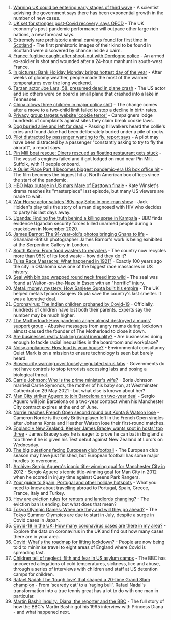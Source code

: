 1. [Warning UK could be entering early stages of third wave](https://www.bbc.co.uk/news/uk-57304515) - A scientist advising the government says there has been exponential growth in the number of new cases.
2. [UK set for stronger post-Covid recovery, says OECD](https://www.bbc.co.uk/news/business-57306596) - The UK economy's post-pandemic performance will outpace other large rich nations, a new forecast says.
3. [Extremely rare prehistoric animal carvings found for first time in Scotland](https://www.bbc.co.uk/news/uk-scotland-57304921) - The first prehistoric images of their kind to be found in Scotland were discovered by chance inside a cairn.
4. [France fugitive caught after shoot-out with Dordogne police](https://www.bbc.co.uk/news/world-europe-57304907) - An armed ex-soldier is shot and wounded after a 24-hour manhunt in south-west France.
5. [In pictures: Bank Holiday Monday brings hottest day of the year](https://www.bbc.co.uk/news/uk-57302185) - After weeks of gloomy weather, people made the most of the warmer temperatures over the long weekend.
6. [Tarzan actor Joe Lara, 58, presumed dead in plane crash](https://www.bbc.co.uk/news/world-us-canada-57304900) - The US actor and six others were on board a small plane that crashed into a lake in Tennessee.
7. [China allows three children in major policy shift](https://www.bbc.co.uk/news/world-asia-china-57303592) - The change comes after a move to a two-child limit failed to stop a decline in birth rates.
8. [Privacy group targets website 'cookie terror'](https://www.bbc.co.uk/news/technology-57306802) - Campaigners lodge hundreds of complaints against sites they claim break cookie laws.
9. [Dog buried alive and left for dead](https://www.bbc.co.uk/news/uk-scotland-highlands-islands-57267473) - Passing hillwalkers heard the collie's cries and found Jake had been deliberately buried under a pile of rocks.
10. [Pilot distracted by passenger wanting to fly, report says](https://www.bbc.co.uk/news/uk-england-beds-bucks-herts-57281632) - A pilot may have been distracted by a passenger "constantly asking to try to fly the aircraft", a report says.
11. [Pin Mill boat rescue: Diners rescued as floating restaurant gets stuck](https://www.bbc.co.uk/news/uk-england-suffolk-57305589) - The vessel's engines failed and it got lodged on mud near Pin Mill, Suffolk, with 11 people onboard.
12. [A Quiet Place Part II becomes biggest pandemic-era US box office hit](https://www.bbc.co.uk/news/entertainment-arts-57305362) - The film becomes the biggest hit at North American box offices since the start of the pandemic.
13. [HBO Max outage in US mars Mare of Easttown finale](https://www.bbc.co.uk/news/entertainment-arts-57305355) - Kate Winslet's drama reaches its "masterpiece" last episode, but many US viewers are made to wait.
14. [War Horse actor salutes '80s gay Soho in one-man show](https://www.bbc.co.uk/news/entertainment-arts-57239621) - Jack Holden's play tells the story of a man diagnosed with HIV who decides to party his last days away.
15. [Uganda: Finding the truth behind a killing spree in Kampala](https://www.bbc.co.uk/news/world-africa-57286419) - BBC finds evidence Ugandan security forces killed unarmed people during a crackdown in November 2020.
16. [James Barnor: The 91-year-old's photos bringing Ghana to life](https://www.bbc.co.uk/news/entertainment-arts-57286417) - Ghanaian-British photographer James Barnor's work is being exhibited at the Serpentine Gallery in London.
17. [South Korea: From food wasters to recyclers](https://www.bbc.co.uk/news/world-asia-57278292) - The country now recycles more than 95% of its food waste - how did they do it?
18. [Tulsa Race Massacre: What happened in 1921?](https://www.bbc.co.uk/news/newsbeat-53108682) - Exactly 100 years ago the city in Oklahoma saw one of the biggest race massacres in US history.
19. [Seal with bin bag wrapped round neck freed into wild](https://www.bbc.co.uk/news/uk-england-norfolk-57287575) - The seal was found at Walton-on-the-Naze in Essex with an "horrific" injury.
20. [Metal, money, mystery: How Sanjeev Gupta built his empire](https://www.bbc.co.uk/news/business-57176329) - The UK helped metals tycoon Sanjeev Gupta save the country's last smelter. It was a lucrative deal.
21. [Coronavirus: The Indian children orphaned by Covid-19](https://www.bbc.co.uk/news/world-asia-india-57264629) - Officially, hundreds of children have lost both their parents. Experts say the number may be much higher.
22. [The Motherload: How pandemic anger almost destroyed a mums' support group](https://www.bbc.co.uk/news/stories-57285368) - Abusive messages from angry mums during lockdown almost caused the founder of The Motherload to close it down.
23. [Are businesses really tackling racial inequality?](https://www.bbc.co.uk/news/business-57287362) - Are businesses doing enough to tackle racial inequalities in the boardroom and workplace?
24. [Noisy appliances: How loud is your house?](https://www.bbc.co.uk/news/technology-57200584) - Environmental consultancy Quiet Mark is on a mission to ensure technology is seen but barely heard.
25. [Biosecurity warning over loosely-regulated virus labs](https://www.bbc.co.uk/news/world-57206510) - Governments do not have controls to stop terrorists accessing labs and posing a biological threat.
26. [Carrie Johnson: Who is the prime minister's wife?](https://www.bbc.co.uk/news/uk-politics-49192115) - Boris Johnson married Carrie Symonds, the mother of his baby son, at Westminster Cathedral on 29 May 2021 - but what else is known about her?
27. [Man City striker Aguero to join Barcelona on two-year deal](https://www.bbc.co.uk/sport/football/57308898) - Sergio Aguero will join Barcelona on a two-year contract when his Manchester City contract expires at the end of June.
28. [Norrie reaches French Open second round but Konta & Watson lose](https://www.bbc.co.uk/sport/tennis/57306900) - Cameron Norrie is the only British player left in the French Open singles after Johanna Konta and Heather Watson lose their first-round matches.
29. [England v New Zealand: Keeper James Bracey wants spot in hosts' top three](https://www.bbc.co.uk/sport/cricket/57308657) - James Bracey says he is eager to prove he can bat in England's top three if he is given his Test debut against New Zealand at Lord's on Wednesday.
30. [The big questions facing European club football](https://www.bbc.co.uk/sport/football/57305261) - The European club season may have just finished, but European football has some major hurdles to overcome.
31. [Archive: Sergio Aguero's iconic title-winning goal for Manchester City in 2012](https://www.bbc.co.uk/sport/av/football/56572102) - Sergio Aguero's iconic title-winning goal for Man City in 2012 when he scored in injury time against Queens Park Rangers.
32. [Your guide to Spain, Portugal and other holiday hotspots](https://www.bbc.co.uk/news/explainers-56997931) - What you need to know about travelling abroad to Portugal, Spain, Greece, France, Italy and Turkey.
33. [How are eviction rules for renters and landlords changing?](https://www.bbc.co.uk/news/explainers-53860154) - The eviction ban is ending, but what does that mean?
34. [Tokyo Olympic Games: When are they and will they go ahead?](https://www.bbc.co.uk/news/world-asia-57240044) - The Tokyo Summer Olympics are due to start in July, despite a surge in Covid cases in Japan.
35. [Covid-19 in the UK: How many coronavirus cases are there in my area?](https://www.bbc.co.uk/news/uk-51768274) - Explore the data on coronavirus in the UK and find out how many cases there are in your area.
36. [Covid: What's the roadmap for lifting lockdown?](https://www.bbc.co.uk/news/explainers-52530518) - People are now being told to minimise travel to eight areas of England where Covid is spreading fast.
37. [Children tell of neglect, filth and fear in US asylum camps](https://www.bbc.co.uk/news/world-us-canada-57149721) - The BBC has uncovered allegations of cold temperatures, sickness, lice and abuse, through a series of interviews with children and staff at US detention camps for children.
38. [Rafael Nadal: The 'tough love' that shaped a 20-time Grand Slam champion](https://www.bbc.co.uk/sport/tennis/56090941) - From 'scaredy cat' to a 'raging bull', Rafael Nadal's transformation into a true tennis great has a lot to do with one man in particular.
39. [Martin Bashir inquiry: Diana, the reporter and the BBC](https://www.bbc.co.uk/news/uk-56680229) - The full story of how the BBC's Martin Bashir got his 1995 interview with Princess Diana - and what happened next.
